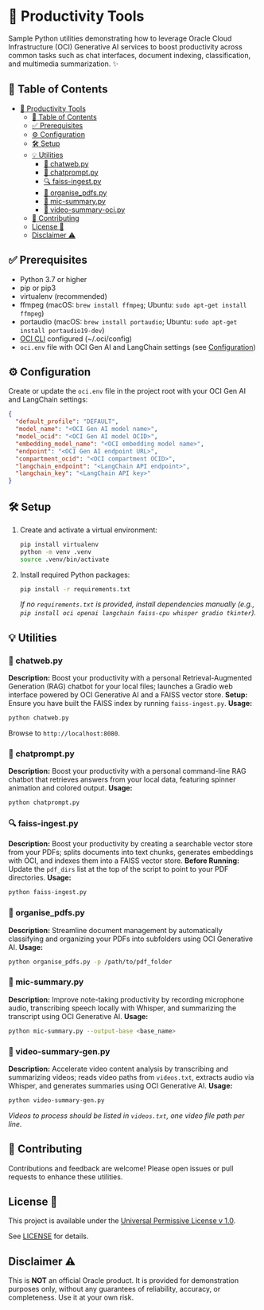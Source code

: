 # 🚀 Productivity Tools

Sample Python utilities demonstrating how to leverage Oracle Cloud Infrastructure (OCI) Generative AI services to boost productivity across common tasks such as chat interfaces, document indexing, classification, and multimedia summarization. ✨

## 📑 Table of Contents

- [🚀 Productivity Tools](#-productivity-tools)
  - [📑 Table of Contents](#-table-of-contents)
  - [✅ Prerequisites](#-prerequisites)
  - [⚙️ Configuration](#️-configuration)
  - [🛠️ Setup](#️-setup)
  - [💡 Utilities](#-utilities)
    - [💬 chatweb.py](#-chatwebpy)
    - [💬 chatprompt.py](#-chatpromptpy)
    - [🔍 faiss-ingest.py](#-faiss-ingestpy)
    - [📂 organise\_pdfs.py](#-organise_pdfspy)
    - [🎤 mic-summary.py](#-mic-summarypy)
    - [🎥 video-summary-oci.py](#-video-summary-ocipy)
  - [🤝 Contributing](#-contributing)
  - [License 📜](#license-)
  - [Disclaimer ⚠️](#disclaimer-️)

## ✅ Prerequisites

- Python 3.7 or higher
- pip or pip3
- virtualenv (recommended)
- ffmpeg (macOS: `brew install ffmpeg`; Ubuntu: `sudo apt-get install ffmpeg`)
- portaudio (macOS: `brew install portaudio`; Ubuntu: `sudo apt-get install portaudio19-dev`)
- [OCI CLI](https://docs.oracle.com/en-us/iaas/Content/API/SDKDocs/cliinstall.htm) configured (~/.oci/config)
- `oci.env` file with OCI Gen AI and LangChain settings (see [Configuration](#configuration))

## ⚙️ Configuration

Create or update the `oci.env` file in the project root with your OCI Gen AI and LangChain settings:

```json
{
  "default_profile": "DEFAULT",
  "model_name": "<OCI Gen AI model name>",
  "model_ocid": "<OCI Gen AI model OCID>",
  "embedding_model_name": "<OCI embedding model name>",
  "endpoint": "<OCI Gen AI endpoint URL>",
  "compartment_ocid": "<OCI compartment OCID>",
  "langchain_endpoint": "<LangChain API endpoint>",
  "langchain_key": "<LangChain API key>"
}
```

## 🛠️ Setup

1. Create and activate a virtual environment:

   ```bash
   pip install virtualenv
   python -m venv .venv
   source .venv/bin/activate
   ```

2. Install required Python packages:

   ```bash
   pip install -r requirements.txt
   ```

   _If no `requirements.txt` is provided, install dependencies manually (e.g., `pip install oci openai langchain faiss-cpu whisper gradio tkinter`)._

## 💡 Utilities

### 💬 chatweb.py
**Description:** Boost your productivity with a personal Retrieval-Augmented Generation (RAG) chatbot for your local files; launches a Gradio web interface powered by OCI Generative AI and a FAISS vector store.
**Setup:** Ensure you have built the FAISS index by running `faiss-ingest.py`.
**Usage:**
```bash
python chatweb.py
```

Browse to `http://localhost:8080`.

### 💬 chatprompt.py
**Description:** Boost your productivity with a personal command-line RAG chatbot that retrieves answers from your local data, featuring spinner animation and colored output.
**Usage:**
```bash
python chatprompt.py
```

### 🔍 faiss-ingest.py
**Description:** Boost your productivity by creating a searchable vector store from your PDFs; splits documents into text chunks, generates embeddings with OCI, and indexes them into a FAISS vector store.
**Before Running:** Update the `pdf_dirs` list at the top of the script to point to your PDF directories.
**Usage:**
```bash
python faiss-ingest.py
```

### 📂 organise_pdfs.py
**Description:** Streamline document management by automatically classifying and organizing your PDFs into subfolders using OCI Generative AI.
**Usage:**
```bash
python organise_pdfs.py -p /path/to/pdf_folder
```

### 🎤 mic-summary.py
**Description:** Improve note-taking productivity by recording microphone audio, transcribing speech locally with Whisper, and summarizing the transcript using OCI Generative AI.
**Usage:**
```bash
python mic-summary.py --output-base <base_name>
```

### 🎥 video-summary-gen.py
**Description:** Accelerate video content analysis by transcribing and summarizing videos; reads video paths from `videos.txt`, extracts audio via Whisper, and generates summaries using OCI Generative AI.
**Usage:**
```bash
python video-summary-gen.py
```
_Videos to process should be listed in `videos.txt`, one video file path per line._

## 🤝 Contributing

Contributions and feedback are welcome! Please open issues or pull requests to enhance these utilities.

## License 📜

This project is available under the [Universal Permissive License v 1.0](https://oss.oracle.com/licenses/upl).

See [LICENSE](LICENSE.txt) for details.

## Disclaimer ⚠️

This is **NOT** an official Oracle product. It is provided for demonstration purposes only, without any guarantees of reliability, accuracy, or completeness. Use it at your own risk.